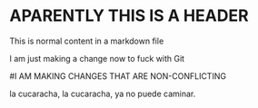 APARENTLY THIS IS A HEADER
==========================

This is normal content in a markdown file

I am just making a change now to fuck with Git

#I AM MAKING CHANGES THAT ARE NON-CONFLICTING 

la cucaracha, la cucaracha, ya no puede caminar.

